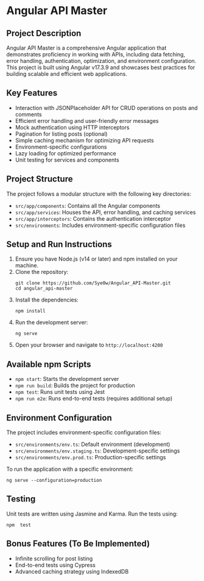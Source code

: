 # Angular API Master

## Project Description

Angular API Master is a comprehensive Angular application that demonstrates proficiency in working with APIs, including data fetching, error handling, authentication, optimization, and environment configuration. This project is built using Angular v17.3.9 and showcases best practices for building scalable and efficient web applications.

## Key Features

- Interaction with JSONPlaceholder API for CRUD operations on posts and comments
- Efficient error handling and user-friendly error messages
- Mock authentication using HTTP interceptors
- Pagination for listing posts (optional)
- Simple caching mechanism for optimizing API requests
- Environment-specific configurations
- Lazy loading for optimized performance
- Unit testing for services and components

## Project Structure

The project follows a modular structure with the following key directories:

- `src/app/components`: Contains all the Angular components
- `src/app/services`: Houses the API, error handling, and caching services
- `src/app/interceptors`: Contains the authentication interceptor
- `src/environments`: Includes environment-specific configuration files

## Setup and Run Instructions

1. Ensure you have Node.js (v14 or later) and npm installed on your machine.
2. Clone the repository:
   ```
   git clone https://github.com/Sye0w/Angular_API-Master.git
   cd angular_api-master
   ```
3. Install the dependencies:
   ```
   npm install
   ```
4. Run the development server:
   ```
   ng serve
   ```
5. Open your browser and navigate to `http://localhost:4200`

## Available npm Scripts

- `npm start`: Starts the development server
- `npm run build`: Builds the project for production
- `npm test`: Runs unit tests using Jest
- `npm run e2e`: Runs end-to-end tests (requires additional setup)

## Environment Configuration

The project includes environment-specific configuration files:

- `src/environments/env.ts`: Default environment (development)
- `src/environments/env.staging.ts`: Development-specific settings
- `src/environments/env.prod.ts`: Production-specific settings

To run the application with a specific environment:

```
ng serve --configuration=production
```

## Testing

Unit tests are written using Jasmine and Karma. Run the tests using:

```
npm  test
```

## Bonus Features (To Be Implemented)

- Infinite scrolling for post listing
- End-to-end tests using Cypress
- Advanced caching strategy using IndexedDB


